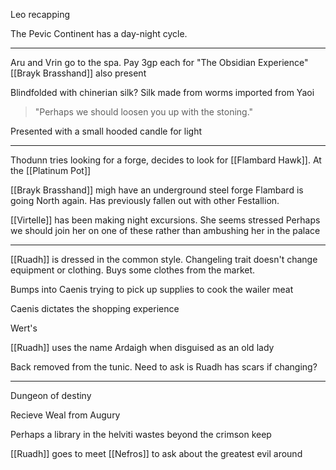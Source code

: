 Leo recapping

The Pevic Continent has a day-night cycle.

<hr>

Aru and Vrin go to the spa.
Pay 3gp each for "The Obsidian Experience"
[[Brayk Brasshand]] also present

Blindfolded with chinerian silk?
Silk made from worms imported from Yaoi

>"Perhaps we should loosen you up with the stoning."

Presented with a small hooded candle for light

<hr>

Thodunn tries looking for a forge, decides to look for [[Flambard Hawk]].
At the [[Platinum Pot]] 

[[Brayk Brasshand]] migh have an underground steel forge
Flambard is going North again.
Has previously fallen out with other Festallion.

[[Virtelle]] has been making night excursions.
She seems stressed
Perhaps we should join her on one of these rather than ambushing her in the palace

<hr>

[[Ruadh]] is dressed in the common style.
	Changeling trait doesn't change equipment or clothing.
Buys some clothes from the market.

Bumps into Caenis trying to pick up supplies to cook the wailer meat

Caenis dictates the shopping experience

Wert's

[[Ruadh]] uses the name Ardaigh when disguised as an old lady

Back removed from the tunic.
	Need to ask is Ruadh has scars if changing?

<hr>

Dungeon of destiny

Recieve Weal from Augury

Perhaps a library in the helviti wastes beyond the crimson keep

[[Ruadh]] goes to meet [[Nefros]] to ask about the greatest evil around

